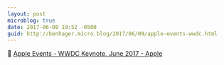 ```yaml
---
layout: post
microblog: true
date: 2017-06-08 19:52 -0500
guid: http://benhager.micro.blog/2017/06/09/apple-events-wwdc.html
---
```

📱 [Apple Events - WWDC Keynote, June 2017 - Apple](https://www.apple.com/apple-events/june-2017/)

